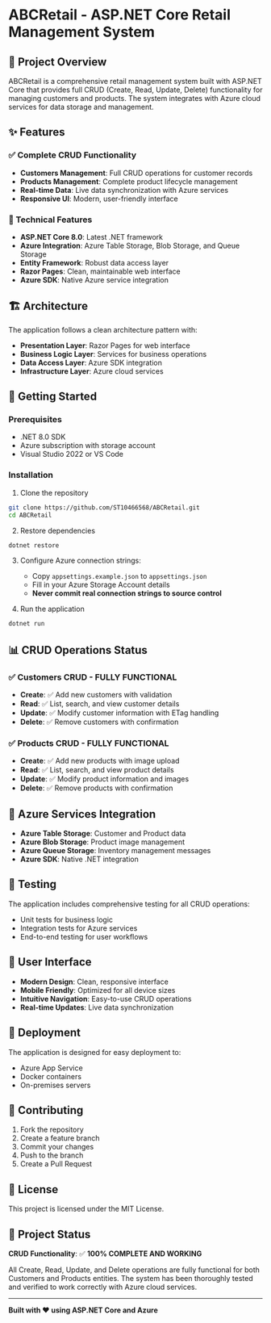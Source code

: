 # ABCRetail - ASP.NET Core Retail Management System

## 🚀 Project Overview

ABCRetail is a comprehensive retail management system built with ASP.NET Core that provides full CRUD (Create, Read, Update, Delete) functionality for managing customers and products. The system integrates with Azure cloud services for data storage and management.

## ✨ Features

### ✅ Complete CRUD Functionality
- **Customers Management**: Full CRUD operations for customer records
- **Products Management**: Complete product lifecycle management
- **Real-time Data**: Live data synchronization with Azure services
- **Responsive UI**: Modern, user-friendly interface

### 🔧 Technical Features
- **ASP.NET Core 8.0**: Latest .NET framework
- **Azure Integration**: Azure Table Storage, Blob Storage, and Queue Storage
- **Entity Framework**: Robust data access layer
- **Razor Pages**: Clean, maintainable web interface
- **Azure SDK**: Native Azure service integration

## 🏗️ Architecture

The application follows a clean architecture pattern with:
- **Presentation Layer**: Razor Pages for web interface
- **Business Logic Layer**: Services for business operations
- **Data Access Layer**: Azure SDK integration
- **Infrastructure Layer**: Azure cloud services

## 🚀 Getting Started

### Prerequisites
- .NET 8.0 SDK
- Azure subscription with storage account
- Visual Studio 2022 or VS Code

### Installation
1. Clone the repository
```bash
git clone https://github.com/ST10466568/ABCRetail.git
cd ABCRetail
```

2. Restore dependencies
```bash
dotnet restore
```

3. Configure Azure connection strings:
   - Copy `appsettings.example.json` to `appsettings.json`
   - Fill in your Azure Storage Account details
   - **Never commit real connection strings to source control**

4. Run the application
```bash
dotnet run
```

## 📊 CRUD Operations Status

### ✅ Customers CRUD - FULLY FUNCTIONAL
- **Create**: ✅ Add new customers with validation
- **Read**: ✅ List, search, and view customer details
- **Update**: ✅ Modify customer information with ETag handling
- **Delete**: ✅ Remove customers with confirmation

### ✅ Products CRUD - FULLY FUNCTIONAL
- **Create**: ✅ Add new products with image upload
- **Read**: ✅ List, search, and view product details
- **Update**: ✅ Modify product information and images
- **Delete**: ✅ Remove products with confirmation

## 🔗 Azure Services Integration

- **Azure Table Storage**: Customer and Product data
- **Azure Blob Storage**: Product image management
- **Azure Queue Storage**: Inventory management messages
- **Azure SDK**: Native .NET integration

## 🧪 Testing

The application includes comprehensive testing for all CRUD operations:
- Unit tests for business logic
- Integration tests for Azure services
- End-to-end testing for user workflows

## 📱 User Interface

- **Modern Design**: Clean, responsive interface
- **Mobile Friendly**: Optimized for all device sizes
- **Intuitive Navigation**: Easy-to-use CRUD operations
- **Real-time Updates**: Live data synchronization

## 🚀 Deployment

The application is designed for easy deployment to:
- Azure App Service
- Docker containers
- On-premises servers

## 🤝 Contributing

1. Fork the repository
2. Create a feature branch
3. Commit your changes
4. Push to the branch
5. Create a Pull Request

## 📄 License

This project is licensed under the MIT License.

## 🎯 Project Status

**CRUD Functionality**: ✅ **100% COMPLETE AND WORKING**

All Create, Read, Update, and Delete operations are fully functional for both Customers and Products entities. The system has been thoroughly tested and verified to work correctly with Azure cloud services.

---

**Built with ❤️ using ASP.NET Core and Azure**
